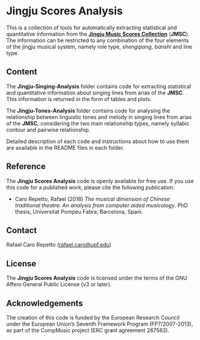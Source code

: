 # Jingju Scores Analysis

This is a collection of tools for automatically extracting statistical and quantitative information from the [**Jingju Music Scores Collection**](https://doi.org/10.5281/zenodo.1285612) (**JMSC**). The information can be restricted to any combination of the four elements of the jingju musical system, namely role type, *shengqiang*, *banshi* and line type.

## Content

The **Jingju-Singing-Analysis** folder contains code for extracting statistical and quantitative information about singing lines from arias of the **JMSC**. This information is returned in the form of tables and plots.

The **Jingju-Tones-Analysis** folder contains code for analysing the relationship between linguistic tones and melody in singing lines from arias of the **JMSC**, considering the two main relationship types, namely syllabic contour and pairwise relationship.

Detailed description of each code and instructions about how to use them are available in the README files in each folder.

 ## Reference
 The **Jingju Scores Analysis** code is openly available for free use. If you use this code for a published work, please cite the following publication:

 - Caro Repetto, Rafael (2018) *The musical dimension of
 Chinese traditional theatre: An analysis from computer aided musicology*. PhD thesis, Universitat Pompeu Fabra, Barcelona, Spain.

## Contact
Rafael Caro Repetto (rafael.caro@upf.edu)

## License
 The **Jingju Scores Analysis** code is licensed under the terms of the GNU Affero General Public License (v3 or later).

## Acknowledgements
The creation of this code is funded by the European Research Council under the European Union’s Seventh Framework Program (FP7/2007-2013), as part of the CompMusic project (ERC grant agreement 267583).
